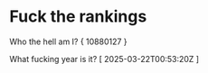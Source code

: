 # Fuck the rankings

Who the hell am I?
{ 10880127 }

What fucking year is it?
[ 2025-03-22T00:53:20Z ]
